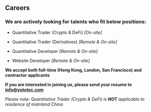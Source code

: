 ## Careers

### We are actively looking for talents who fit below positions:

  - Quantitative Trader (Crypto & DeFi) *[On-site]*

  - Quantitative Trader (Derivatives) *[Remote & On-site]*

  - Quantitative Developer *[Remote & On-site]*

  - Website Developer *[Remote & On-site]*

 **We accept both full-time (Hong Kong, London, San Francisco) and contractor applicants**

 **If you are interested in joining us, please send your resume to info@yototec.com**

*Please note: Quantitative Trader (Crypto & DeFi) is **NOT** applicable to residence of mainland China*
